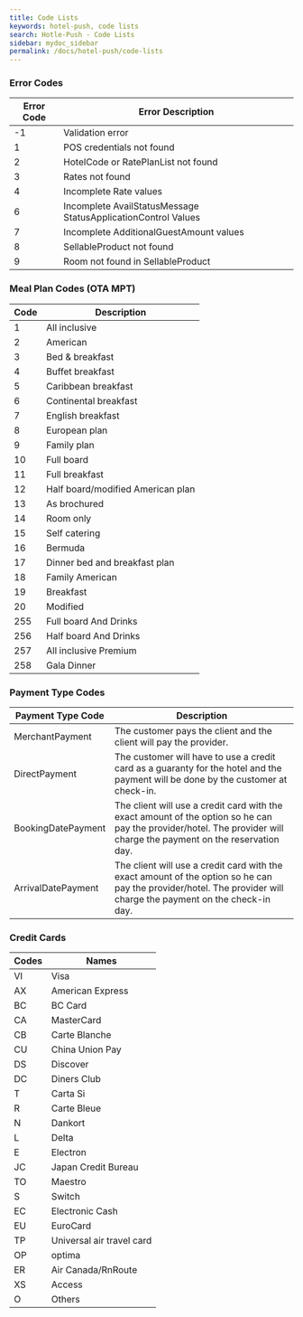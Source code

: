 ```yaml
---
title: Code Lists
keywords: hotel-push, code lists
search: Hotle-Push - Code Lists
sidebar: mydoc_sidebar
permalink: /docs/hotel-push/code-lists
---
```




### Error Codes




| **Error Code** | **Error Description**					|
| -------------- | ------------------------------------------------------------ |
| -1           	 | Validation error						|
|  1             | POS credentials not found					|
|  2             | HotelCode or RatePlanList not found				|
|  3             | Rates not found						|
|  4             | Incomplete Rate values					|
|  6             | Incomplete AvailStatusMessage StatusApplicationControl Values|
|  7             | Incomplete AdditionalGuestAmount values			|
|  8             | SellableProduct not found					|
|  9             | Room not found in SellableProduct				|



### Meal Plan Codes (OTA MPT)




| **Code** | **Description**			|
| -------- | ---------------------------------- |
| 1        | All inclusive			|
| 2        | American				|
| 3        | Bed & breakfast			|
| 4        | Buffet breakfast			|
| 5        | Caribbean breakfast		|
| 6        | Continental breakfast		|
| 7        | English breakfast			|
| 8        | European plan			|
| 9        | Family plan			|
| 10       | Full board				|
| 11       | Full breakfast			|
| 12       | Half board/modified American plan	|
| 13       | As brochured			|
| 14       | Room only				|
| 15       | Self catering			|
| 16       | Bermuda				|
| 17       | Dinner bed and breakfast plan	|
| 18       | Family American			|
| 19       | Breakfast				|
| 20       | Modified				|
| 255      | Full board And Drinks  				|
| 256      | Half board And Drinks				|
| 257      | All inclusive Premium				|
| 258      | Gala Dinner				|



### Payment Type Codes


 

| **Payment Type Code** | **Description**										|
| --------------------- | --------------------------------------------------------------------------------------------- |
| MerchantPayment	| The customer pays the client and the client will pay the provider.				|
| DirectPayment		| The customer will have to use a credit card as a guaranty for the hotel and the payment will be done by the customer at check-in. |
| BookingDatePayment	| The client will use a credit card with the exact amount of the option so he can pay the provider/hotel. The provider will charge the payment on the reservation day. |
| ArrivalDatePayment	| The client will use a credit card with the exact amount of the option so he can pay the provider/hotel. The provider will charge the payment on the check-in day. |



### Credit Cards


 

| **Codes** | **Names**			|
| --------- | ------------------------- |
| VI        | Visa			|
| AX        | American Express		|
| BC        | BC Card			|
| CA        | MasterCard		|
| CB        | Carte Blanche		|
| CU        | China Union Pay		|
| DS        | Discover			|
| DC        | Diners Club		|
| T         | Carta Si			|
| R         | Carte Bleue		|
| N         | Dankort			|
| L         | Delta			|
| E         | Electron			|
| JC        | Japan Credit Bureau	|
| TO        | Maestro			|
| S         | Switch			|
| EC        | Electronic Cash		|
| EU        | EuroCard			|
| TP        | Universal air travel card	|
| OP        | optima			|
| ER        | Air Canada/RnRoute	|
| XS        | Access			|
| O         | Others			|



